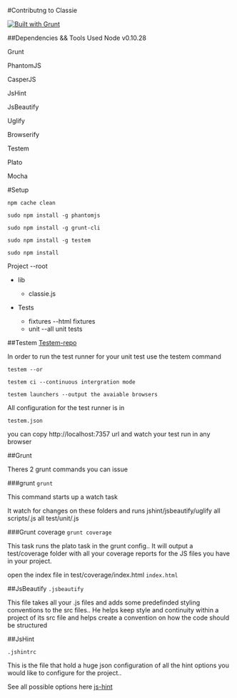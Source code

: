 #Contributng to Classie

[![Built with Grunt](https://cdn.gruntjs.com/builtwith.png)](http://gruntjs.com/)

##Dependencies && Tools Used
Node  v0.10.28

Grunt

PhantomJS

CasperJS

JsHint

JsBeautify


Uglify

Browserify

Testem

Plato

Mocha


#Setup

`npm cache clean `

`sudo npm install -g phantomjs`

`sudo npm install -g grunt-cli`

`sudo npm install -g testem`

`sudo npm install`



Project --root

* lib
  *  classie.js
  



* Tests
  * fixtures --html fixtures
  * unit --all unit tests 

##Testem
[Testem-repo](https://github.com/airportyh/testem)

In order to run the test runner for your unit test use the testem command

`testem --or`

`testem ci --continuous intergration mode`

`testem launchers --output the avaiable browsers`

All configuration for the test runner is in

`testem.json`


you can copy http://localhost:7357 url and watch your test run in any browser

##Grunt

Theres 2 grunt commands you can issue

###grunt
`grunt`

This command starts up a watch task


It watch for changes on these folders and runs jshint/jsbeautify/uglify
all scripts/.js
all test/unit/.js

###Grunt coverage
`grunt coverage`

This task runs the plato task in the grunt config..
It will output a test/coverage folder with all your coverage reports for the  JS files you have in your project.

open the index file in test/coverage/index.html
`index.html`

##JsBeautify
`.jsbeautify`

This file takes all your .js files and adds some predefinded styling conventions to the src files.. He helps keep style and continuity within a project of its src file and helps create a convention on how the code should be structured 

##JsHint

`.jshintrc`

This is the file that hold a huge json configuration of all the hint options you would like to configure for the project..

See all possible options here [js-hint](http://www.jshint.com/docs/options/)



